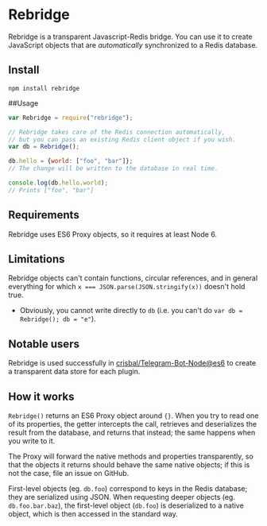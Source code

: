 Rebridge
========

Rebridge is a transparent Javascript-Redis bridge. You can use it to create JavaScript objects that are *automatically* synchronized to a Redis database.

## Install

```
npm install rebridge
```

##Usage

```js
var Rebridge = require("rebridge");

// Rebridge takes care of the Redis connection automatically,
// but you can pass an existing Redis client object if you wish.
var db = Rebridge();

db.hello = {world: ["foo", "bar"]};
// The change will be written to the database in real time.

console.log(db.hello.world);
// Prints ["foo", "bar"]
```

## Requirements

Rebridge uses ES6 Proxy objects, so it requires at least Node 6.

## Limitations

Rebridge objects can't contain functions, circular references, and in general everything for which `x === JSON.parse(JSON.stringify(x))` doesn't hold true.

* Obviously, you cannot write directly to `db` (i.e. you can't do `var db = Rebridge(); db = "e"`).

## Notable users

Rebridge is used successfully in [crisbal/Telegram-Bot-Node@es6](https://github.com/crisbal/Telegram-Bot-Node/tree/es6) to create a transparent data store for each plugin.

## How it works

`Rebridge()` returns an ES6 Proxy object around `{}`. When you try to read one of its properties, the getter intercepts the call, retrieves and deserializes the result from the database, and returns that instead; the same happens when you write to it.

The Proxy will forward the native methods and properties transparently, so that the objects it returns should behave the same native objects; if this is not the case, file an issue on GitHub.

First-level objects (eg. `db.foo`) correspond to keys in the Redis database; they are serialized using JSON. When requesting deeper objects (eg. `db.foo.bar.baz`), the first-level object (`db.foo`) is deserialized to a native object, which is then accessed in the standard way.
